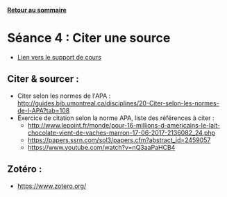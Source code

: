 **[Retour au sommaire](README.md)**

# Séance 4 : Citer une source

- [Lien vers le support de cours](https://docs.google.com/presentation/d/1LNczewTfeTDF3lUB99IzgzpKgC8edS8eeves3yid13o/edit#slide=id.p)

## Citer & sourcer :
- Citer selon les normes de l'APA : http://guides.bib.umontreal.ca/disciplines/20-Citer-selon-les-normes-de-l-APA?tab=108
- Exercice de citation selon la norme APA, liste des références à citer :
  - http://www.lepoint.fr/monde/pour-16-millions-d-americains-le-lait-chocolate-vient-de-vaches-marron-17-06-2017-2136082_24.php
  - https://papers.ssrn.com/sol3/papers.cfm?abstract_id=2459057
  - https://www.youtube.com/watch?v=nQ3aaPaHCB4

## Zotéro : 
- https://www.zotero.org/

